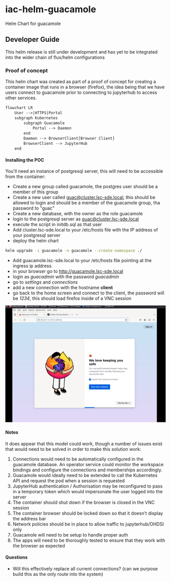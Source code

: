 # iac-helm-guacamole
Helm Chart for guacamole


## Developer Guide
This helm release is still under development and has yet to be integrated into the wider chain of flux/helm configurations

### Proof of concept
This helm chart was created as part of a proof of concept for creating a container image that runs in a browser (firefox), the idea being that we have users connect to guacamole prior to connecting to jupyterhub to access other services.

```mermaid
flowchart LR
    User -->|HTTPS|Portal
    subgraph Kubernetes
        subgraph Guacamole
            Portal --> Daemon
        end
        Daemon --> BrowserClient[Browser Client]
        BrowserClient --> JupyterHub
    end
```



#### Installing the POC
You'll need an instance of postgresql server, this will need to be accessible from the container:
* Create a new group called guacamole, the postgres user should be a member of this group
* Create a new user called guac@cluster.lsc-sde.local, this should be allowed to login and should be a member of the guacamole group, tha password to "guac"
* Create a new database, with the owner as the role guacamole
* login to the postgresql server as guac@cluster.lsc-sde.local
* execute the script in initdb.sql as that user
* Add cluster.lsc-sde.local to your /etc/hosts file with the IP address of your postgresql server
* deploy the helm chart

```bash
helm upgrade -i guacamole -n guacamole --create-namespace ./
```

* Add guacamole.lsc-sde.local to your /etc/hosts file pointing at the ingress ip address
* in your browser go to http://guacamole.lsc-sde.local
* login as *guacadmin* with the password *guacadmin*
* go to *settings* and *connections*
* add a new connection with the hostname **client**
* go back to the home screen and connect to the client, the password will be *1234*, this should load firefox inside of a VNC session

![Logged in to firefox browser via Guacamole](./docs/image.png)

#### Notes
It does appear that this model could work, though a number of issues exist that would need to be solved in order to make this solution work:
1. Connections would need to be automatically configured in the guacamole database. An operator service could monitor the workspace bindings and configure the connections and memberships accordingly.
1. Guacamole would ideally need to be extended to call the Kubernetes API and request the pod when a session is requested 
1. JupyterHub authentication / Authorisation may be reconfigured to pass in a temporary token which would impersonate the user logged into the server
1. The container should shut down if the browser is closed in the VNC session
1. The container browser should be locked down so that it doesn't display the address bar
1. Network policies should be in place to allow traffic to jupyterhub/OHDSI only
1. Guacamole will need to be setup to handle proper auth
1. The apps will need to be thoroughly tested to ensure that they work with the browser as expected

#### Questions
* Will this effectively replace all current connections? (can we purpose build this as the only route into the system)